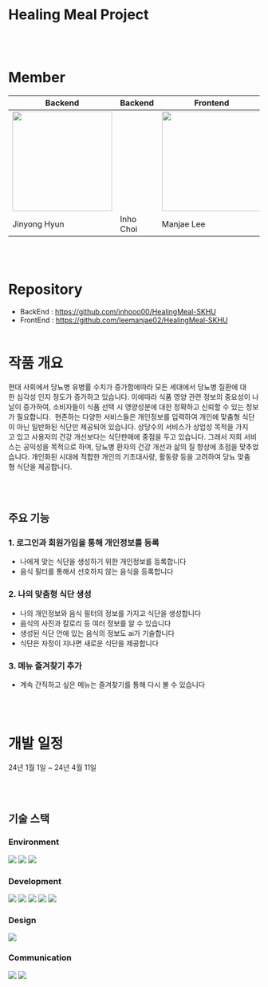 # Healing Meal Project
<br>
<br>


# Member
| Backend      | Backend    |  Frontend  |
|--------------|------------|------------|
|<img width="200" src="https://github.com/leemanjae02/HealingMeal-SKHU/assets/144561017/30a1cf50-36e0-41bc-9334-36417f648622">||<img width="200" src="https://github.com/leemanjae02/HealingMeal-SKHU/assets/144561017/deed94b1-cf5f-49f6-9105-5a88cc24c337">||<img width="200" src="https://github.com/leemanjae02/HealingMeal-SKHU/assets/144561017/4fbcad7e-dd08-441e-92b3-7dc132303b08">|
| Jinyong Hyun | Inho Choi  | Manjae Lee |
<br>
<br>


# Repository
- BackEnd : https://github.com/inhooo00/HealingMeal-SKHU
- FrontEnd : https://github.com/leemanjae02/HealingMeal-SKHU
<br><br>
# 작품 개요
현대 사회에서 당뇨병 유병률 수치가 증가함에따라 모든 세대에서 당뇨병 질환에 대한 심각성 인지 정도가 증가하고 있습니다. 이에따라 식품 영양 관련 정보의 중요성이 나날이 증가하여, 소비자들이 식품 선택 시 영양성분에 대한 정확하고 신뢰할 수 있는 정보가 필요합니다.  현존하는 다양한 서비스들은 개인정보를 입력하여 개인에 맞춤형 식단이 아닌 일반화된 식단만 제공되어 있습니다. 상당수의 서비스가 상업성 목적을 가지고 있고 사용자의 건강 개선보다는 식단판매에 중점을 두고 있습니다.
그래서 저희 서비스는 공익성을 목적으로 하며, 당뇨병 환자의 건강 개선과 삶의 질 향상에 초점을 맞추었습니다. 개인화된 시대에 적합한 개인의 기초대사량, 활동량 등을 고려하여 당뇨 맞춤형 식단을 제공합니다.

<br><br>

## 주요 기능
### 1. 로그인과 회원가입을 통해 개인정보를 등록
- 나에게 맞는 식단을 생성하기 위한 개인정보를 등록합니다
- 음식 필터를 통해서 선호하지 않는 음식을 등록합니다

### 2. 나의 맞춤형 식단 생성
- 나의 개인정보와 음식 필터의 정보를 가지고 식단을 생성합니다
- 음식의 사진과 칼로리 등 여러 정보를 알 수 있습니다
- 생성된 식단 안에 있는 음식의 정보도 ai가 기술합니다
- 식단은 자정이 지나면 새로운 식단을 제공합니다

### 3. 메뉴 즐겨찾기 추가
- 계속 간직하고 싶은 메뉴는 즐겨찾기를 통해 다시 볼 수 있습니다

<br><br>

# 개발 일정
24년 1월 1일 ~ 24년 4월 11일

<br><br>

## 기술 스택
### Environment
<img src="https://img.shields.io/badge/Visual Studio Code-007ACC?style=for-the-badge&logo=visualstudiocode&logoColor=white">
<img src="https://img.shields.io/badge/github-181717?style=for-the-badge&logo=github&logoColor=white">
<img src="https://img.shields.io/badge/git-F05032?style=for-the-badge&logo=git&logoColor=white">

### Development
<img src="https://img.shields.io/badge/React-61DAFB?style=for-the-badge&logo=react&logoColor=white">
<img src="https://img.shields.io/badge/Vite-646CFF?style=for-the-badge&logo=vite&logoColor=white">
<img src="https://img.shields.io/badge/MobX-FF9955?style=for-the-badge&logo=mobx&logoColor=white">
<img src="https://img.shields.io/badge/Axios-5A29E4?style=for-the-badge&logo=axios&logoColor=white">
<img src="https://img.shields.io/badge/Vercel-000000?style=for-the-badge&logo=vercel&logoColor=white">

### Design
<img src="https://img.shields.io/badge/Figma-F24E1E?style=for-the-badge&logo=figma&logoColor=white">

### Communication
<img src="https://img.shields.io/badge/discord-5865F2?style=for-the-badge&logo=discord&logoColor=white"> 
<img src="https://img.shields.io/badge/notion-000000?style=for-the-badge&logo=notion&logoColor=white"> 
